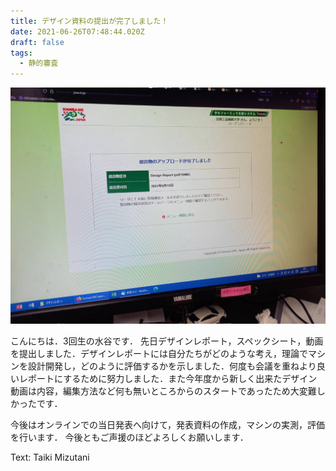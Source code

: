 ```yaml
---
title: デザイン資料の提出が完了しました！
date: 2021-06-26T07:48:44.020Z
draft: false
tags:
  - 静的審査
---
```

![](79349.jpg)

こんにちは．3回生の水谷です．
先日デザインレポート，スペックシート，動画を提出しました．デザインレポートには自分たちがどのような考え，理論でマシンを設計開発し，どのように評価するかを示しました．何度も会議を重ねより良いレポートにするために努力しました．また今年度から新しく出来たデザイン動画は内容，編集方法など何も無いところからのスタートであったため大変難しかったです．


今後はオンラインでの当日発表へ向けて，発表資料の作成，マシンの実測，評価を行います．
今後ともご声援のほどよろしくお願いします．

Text: Taiki Mizutani